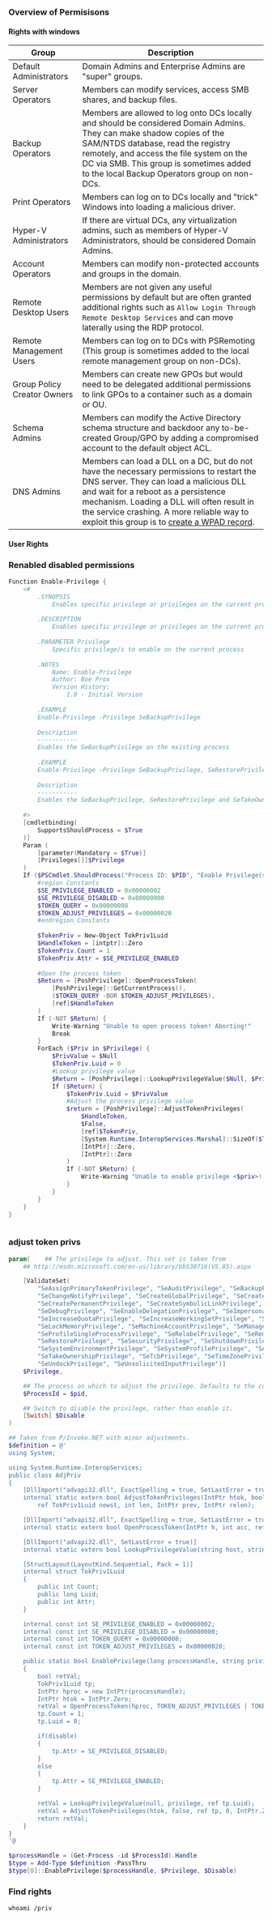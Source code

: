 
### Overview of Permisisons

#### Rights with windows

|**Group**|**Description**|
|---|---|
|Default Administrators|Domain Admins and Enterprise Admins are "super" groups.|
|Server Operators|Members can modify services, access SMB shares, and backup files.|
|Backup Operators|Members are allowed to log onto DCs locally and should be considered Domain Admins. They can make shadow copies of the SAM/NTDS database, read the registry remotely, and access the file system on the DC via SMB. This group is sometimes added to the local Backup Operators group on non-DCs.|
|Print Operators|Members can log on to DCs locally and "trick" Windows into loading a malicious driver.|
|Hyper-V Administrators|If there are virtual DCs, any virtualization admins, such as members of Hyper-V Administrators, should be considered Domain Admins.|
|Account Operators|Members can modify non-protected accounts and groups in the domain.|
|Remote Desktop Users|Members are not given any useful permissions by default but are often granted additional rights such as `Allow Login Through Remote Desktop Services` and can move laterally using the RDP protocol.|
|Remote Management Users|Members can log on to DCs with PSRemoting (This group is sometimes added to the local remote management group on non-DCs).|
|Group Policy Creator Owners|Members can create new GPOs but would need to be delegated additional permissions to link GPOs to a container such as a domain or OU.|
|Schema Admins|Members can modify the Active Directory schema structure and backdoor any to-be-created Group/GPO by adding a compromised account to the default object ACL.|
|DNS Admins|Members can load a DLL on a DC, but do not have the necessary permissions to restart the DNS server. They can load a malicious DLL and wait for a reboot as a persistence mechanism. Loading a DLL will often result in the service crashing. A more reliable way to exploit this group is to [create a WPAD record](https://web.archive.org/web/20231115070425/https://cube0x0.github.io/Pocing-Beyond-DA/).|

#### User Rights




### Renabled disabled permissions
``` powershell
Function Enable-Privilege {  
    <#  
        .SYNOPSIS  
            Enables specific privilege or privileges on the current process.  
  
        .DESCRIPTION  
            Enables specific privilege or privileges on the current process.  
          
        .PARAMETER Privilege  
            Specific privilege/s to enable on the current process  
          
        .NOTES  
            Name: Enable-Privilege  
            Author: Boe Prox  
            Version History:  
                1.0 - Initial Version  
  
        .EXAMPLE  
        Enable-Privilege -Privilege SeBackupPrivilege  
  
        Description  
        -----------  
        Enables the SeBackupPrivilege on the existing process  
  
        .EXAMPLE  
        Enable-Privilege -Privilege SeBackupPrivilege, SeRestorePrivilege, SeTakeOwnershipPrivilege  
  
        Description  
        -----------  
        Enables the SeBackupPrivilege, SeRestorePrivilege and SeTakeOwnershipPrivilege on the existing process  
          
    #>  
    [cmdletbinding(  
        SupportsShouldProcess = $True  
    )]  
    Param (  
        [parameter(Mandatory = $True)]  
        [Privileges[]]$Privilege  
    )      
    If ($PSCmdlet.ShouldProcess("Process ID: $PID", "Enable Privilege(s): $($Privilege -join ', ')")) {  
        #region Constants  
        $SE_PRIVILEGE_ENABLED = 0x00000002  
        $SE_PRIVILEGE_DISABLED = 0x00000000  
        $TOKEN_QUERY = 0x00000008  
        $TOKEN_ADJUST_PRIVILEGES = 0x00000020  
        #endregion Constants  
  
        $TokenPriv = New-Object TokPriv1Luid  
        $HandleToken = [intptr]::Zero  
        $TokenPriv.Count = 1  
        $TokenPriv.Attr = $SE_PRIVILEGE_ENABLED  
      
        #Open the process token  
        $Return = [PoshPrivilege]::OpenProcessToken(  
            [PoshPrivilege]::GetCurrentProcess(),  
            ($TOKEN_QUERY -BOR $TOKEN_ADJUST_PRIVILEGES),   
            [ref]$HandleToken  
        )      
        If (-NOT $Return) {  
            Write-Warning "Unable to open process token! Aborting!"  
            Break  
        }  
        ForEach ($Priv in $Privilege) {  
            $PrivValue = $Null  
            $TokenPriv.Luid = 0  
            #Lookup privilege value  
            $Return = [PoshPrivilege]::LookupPrivilegeValue($Null, $Priv, [ref]$PrivValue)               
            If ($Return) {  
                $TokenPriv.Luid = $PrivValue  
                #Adjust the process privilege value  
                $return = [PoshPrivilege]::AdjustTokenPrivileges(  
                    $HandleToken,   
                    $False,   
                    [ref]$TokenPriv,   
                    [System.Runtime.InteropServices.Marshal]::SizeOf($TokenPriv),   
                    [IntPtr]::Zero,   
                    [IntPtr]::Zero  
                )  
                If (-NOT $Return) {  
                    Write-Warning "Unable to enable privilege <$priv>! "  
                }  
            }  
        }  
    }  
}



```


### adjust token privs
```powershell
param(    ## The privilege to adjust. This set is taken from
    ## http://msdn.microsoft.com/en-us/library/bb530716(VS.85).aspx

    [ValidateSet(
        "SeAssignPrimaryTokenPrivilege", "SeAuditPrivilege", "SeBackupPrivilege",
        "SeChangeNotifyPrivilege", "SeCreateGlobalPrivilege", "SeCreatePagefilePrivilege",
        "SeCreatePermanentPrivilege", "SeCreateSymbolicLinkPrivilege", "SeCreateTokenPrivilege",
        "SeDebugPrivilege", "SeEnableDelegationPrivilege", "SeImpersonatePrivilege", "SeIncreaseBasePriorityPrivilege",
        "SeIncreaseQuotaPrivilege", "SeIncreaseWorkingSetPrivilege", "SeLoadDriverPrivilege",
        "SeLockMemoryPrivilege", "SeMachineAccountPrivilege", "SeManageVolumePrivilege",
        "SeProfileSingleProcessPrivilege", "SeRelabelPrivilege", "SeRemoteShutdownPrivilege",
        "SeRestorePrivilege", "SeSecurityPrivilege", "SeShutdownPrivilege", "SeSyncAgentPrivilege",
        "SeSystemEnvironmentPrivilege", "SeSystemProfilePrivilege", "SeSystemtimePrivilege",
        "SeTakeOwnershipPrivilege", "SeTcbPrivilege", "SeTimeZonePrivilege", "SeTrustedCredManAccessPrivilege",
        "SeUndockPrivilege", "SeUnsolicitedInputPrivilege")]
    $Privilege,

    ## The process on which to adjust the privilege. Defaults to the current process.
    $ProcessId = $pid,

    ## Switch to disable the privilege, rather than enable it.
    [Switch] $Disable
)

## Taken from P/Invoke.NET with minor adjustments.
$definition = @'
using System;

using System.Runtime.InteropServices;
public class AdjPriv
{
    [DllImport("advapi32.dll", ExactSpelling = true, SetLastError = true)]
    internal static extern bool AdjustTokenPrivileges(IntPtr htok, bool disall,
        ref TokPriv1Luid newst, int len, IntPtr prev, IntPtr relen);

    [DllImport("advapi32.dll", ExactSpelling = true, SetLastError = true)]
    internal static extern bool OpenProcessToken(IntPtr h, int acc, ref IntPtr phtok);

    [DllImport("advapi32.dll", SetLastError = true)]
    internal static extern bool LookupPrivilegeValue(string host, string name, ref long pluid);

    [StructLayout(LayoutKind.Sequential, Pack = 1)]
    internal struct TokPriv1Luid
    {
        public int Count;
        public long Luid;
        public int Attr;
    }

    internal const int SE_PRIVILEGE_ENABLED = 0x00000002;
    internal const int SE_PRIVILEGE_DISABLED = 0x00000000;
    internal const int TOKEN_QUERY = 0x00000008;
    internal const int TOKEN_ADJUST_PRIVILEGES = 0x00000020;

    public static bool EnablePrivilege(long processHandle, string privilege, bool disable)
    {
        bool retVal;
        TokPriv1Luid tp;
        IntPtr hproc = new IntPtr(processHandle);
        IntPtr htok = IntPtr.Zero;
        retVal = OpenProcessToken(hproc, TOKEN_ADJUST_PRIVILEGES | TOKEN_QUERY, ref htok);
        tp.Count = 1;
        tp.Luid = 0;

        if(disable)
        {
            tp.Attr = SE_PRIVILEGE_DISABLED;
        }
        else
        {
            tp.Attr = SE_PRIVILEGE_ENABLED;
        }

        retVal = LookupPrivilegeValue(null, privilege, ref tp.Luid);
        retVal = AdjustTokenPrivileges(htok, false, ref tp, 0, IntPtr.Zero, IntPtr.Zero);
        return retVal;
    }
}
'@

$processHandle = (Get-Process -id $ProcessId).Handle
$type = Add-Type $definition -PassThru
$type[0]::EnablePrivilege($processHandle, $Privilege, $Disable)
```


### Find rights
```
whoami /priv
```


